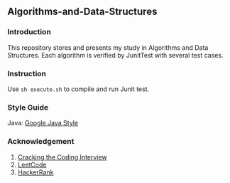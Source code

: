 ## Algorithms-and-Data-Structures

### Introduction
This repository stores and presents my study in Algorithms and Data Structures. Each algorithm is verified by JunitTest with several test cases.

### Instruction
Use ```sh execute.sh``` to compile and run Junit test.

### Style Guide
Java: [Google Java Style](https://google-styleguide.googlecode.com/svn/trunk/javaguide.html)

### Acknowledgement
1. [Cracking the Coding Interview](http://www.careercup.com/book)
2. [LeetCode](https://leetcode.com)
3. [HackerRank](http://hackerrank.com)
